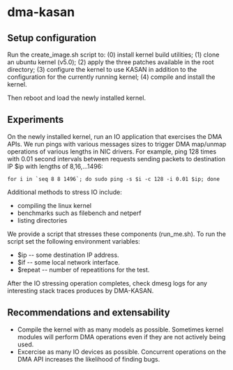 # dma-kasan

Setup configuration
----------------------

Run the create\_image.sh script to:
(0) install kernel build utilities;
(1) clone an ubuntu kernel (v5.0);
(2) apply the three patches available in the root directory;
(3) configure the kernel to use KASAN in addition to the configuration for the
currently running kernel;
(4) compile and install the kernel.

Then reboot and load the newly installed kernel.


Experiments
-----------

On the newly installed kernel, run an IO application that exercises the DMA
APIs. We run pings with various messages sizes to trigger DMA map/unmap
operations of various lengths in NIC drivers.  For example, ping 128 times with
0.01 second intervals between requests sending packets to destination IP $ip
with lengths of 8,16,...1496:
```
for i in `seq 8 8 1496`; do sudo ping -s $i -c 128 -i 0.01 $ip; done
```

Additional methods to stress IO include:
* compiling the linux kernel
* benchmarks such as filebench and netperf
* listing directories

We provide a script that stresses these components (run\_me.sh). To
run the script set the following environment variables:
* $ip -- some destination IP address.
* $if -- some local network interface.
* $repeat -- number of repeatitions for the test.

After the IO stressing operation completes, check dmesg logs for any
interesting stack traces produces by DMA-KASAN.

Recommendations and extensability
---------------------------------

* Compile the kernel with as many models as possible. Sometimes kernel modules
  will perform DMA operations even if they are not actively being used.
* Excercise as many IO devices as possible. Concurrent operations on the DMA API
  increases the likelihood of finding bugs.
